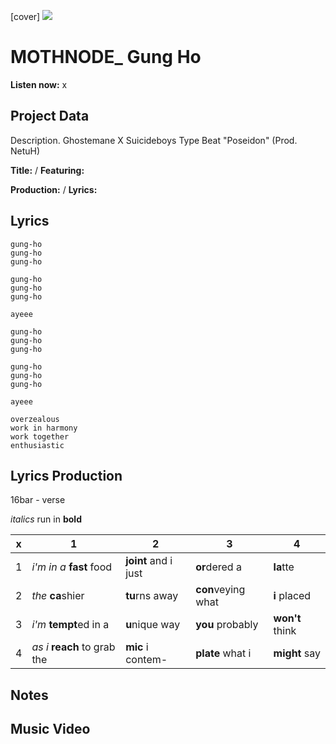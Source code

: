 [cover] ![](57175019_319474918741616_8502199518755923887_n.jpg)

# MOTHNODE_ Gung Ho

**Listen now:** x

## Project Data

Description.
Ghostemane X Suicideboys Type Beat "Poseidon" (Prod. NetuH)

**Title:**  / **Featuring:** 

**Production:**  / **Lyrics:** 

## Lyrics

```
gung-ho
gung-ho
gung-ho

gung-ho
gung-ho
gung-ho

ayeee

gung-ho
gung-ho
gung-ho

gung-ho
gung-ho
gung-ho

ayeee

overzealous
work in harmony
work together
enthusiastic

```

## Lyrics Production

16bar - verse

*italics* run in
**bold**

| x | 1 | 2 | 3 | 4 |
|---|---|---|---|---|
| 1 | *i'm in a* **fast** food | **joint** and i just  | **or**dered a  | **la**tte  |
| 2 | *the* **ca**shier | **tu**rns away  |  **con**veying what |  **i** placed |
| 3 | *i'm* **tempt**ed in a | **u**nique way  |  **you** probably |  **won't** think |
| 4 | *as i* **reach** to grab the |  **mic** i contem-  | **plate** what i | **might** say |

## Notes

## Music Video
